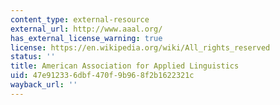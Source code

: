 ```yaml
---
content_type: external-resource
external_url: http://www.aaal.org/
has_external_license_warning: true
license: https://en.wikipedia.org/wiki/All_rights_reserved
status: ''
title: American Association for Applied Linguistics
uid: 47e91233-6dbf-470f-9b96-8f2b1622321c
wayback_url: ''
---
```

